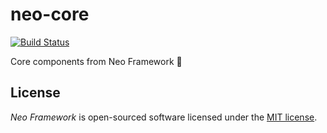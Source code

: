 # neo-core

[![Build Status](https://travis-ci.org/neo-framework/neo-core.svg?branch=master)](https://travis-ci.org/neo-framework/neo-core)

Core components from Neo Framework :pear:

## License

_Neo Framework_ is open-sourced software licensed under the [MIT license](LICENSE).
